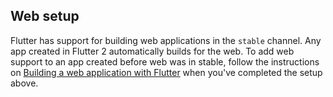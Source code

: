 ## Web setup

Flutter has support for building web applications in the
`stable` channel. Any app created in Flutter 2 automatically
builds for the web. To add web support to an app created
before web was in stable, follow the instructions on
[Building a web application with Flutter][] 
when you've completed the setup above.

[Building a web application with Flutter]: {{site.url}}/development/platform-integration/web/building
